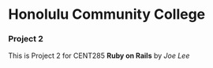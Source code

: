 # Honolulu Community College
### Project 2
This is Project 2 for CENT285
__Ruby on Rails__ by _Joe Lee_
